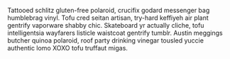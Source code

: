 Tattooed schlitz gluten-free polaroid, crucifix godard messenger bag humblebrag vinyl. Tofu cred seitan artisan, try-hard keffiyeh air plant gentrify vaporware shabby chic. Skateboard yr actually cliche, tofu intelligentsia wayfarers listicle waistcoat gentrify tumblr. Austin meggings butcher quinoa polaroid, roof party drinking vinegar tousled yuccie authentic lomo XOXO tofu truffaut migas.